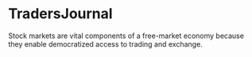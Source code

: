 # TradersJournal
Stock markets are vital components of a free-market economy because they enable democratized access to trading and exchange.
